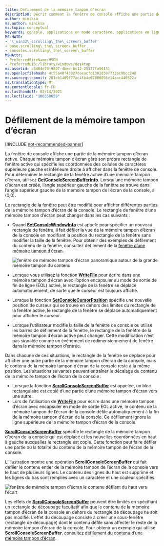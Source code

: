 ```yaml
---
title: Défilement de la mémoire tampon d’écran
description: Décrit comment la fenêtre de console affiche une partie de la mémoire tampon d’écran active.
author: miniksa
ms.author: miniksa
ms.topic: conceptual
keywords: console, applications en mode caractère, applications en ligne de commande, applications de terminal, API console
MS-HAID:
- '\_win32\_scrolling\_the\_screen\_buffer'
- base.scrolling\_the\_screen\_buffer
- consoles.scrolling\_the\_screen\_buffer
MSHAttr:
- PreferredSiteName:MSDN
- PreferredLib:/library/windows/desktop
ms.assetid: c8404e78-9807-4bed-bc12-25377fa96151
ms.openlocfilehash: 4c55a40f43827deeacfd1302d507732ec9bcc248
ms.sourcegitcommit: 281eb1469f77ae4fb4c67806898e14eac440522a
ms.translationtype: MT
ms.contentlocale: fr-FR
ms.lasthandoff: 02/14/2021
ms.locfileid: "100358659"
---
```

# <a name="scrolling-the-screen-buffer"></a>Défilement de la mémoire tampon d’écran

[!INCLUDE [not-recommended-banner](./includes/not-recommended-banner.md)]

La fenêtre de console affiche une partie de la mémoire tampon d’écran active. Chaque mémoire tampon d’écran gère son propre rectangle de fenêtre active qui spécifie les coordonnées des cellules de caractères supérieure gauche et inférieure droite à afficher dans la fenêtre de console. Pour déterminer le rectangle de la fenêtre active d’une mémoire tampon d’écran, utilisez [**GetConsoleScreenBufferInfo**](getconsolescreenbufferinfo.md). Lorsqu’une mémoire tampon d’écran est créée, l’angle supérieur gauche de la fenêtre se trouve dans l’angle supérieur gauche de la mémoire tampon de l’écran de la console, à (0,0).

Le rectangle de la fenêtre peut être modifié pour afficher différentes parties de la mémoire tampon d’écran de la console. Le rectangle de fenêtre d’une mémoire tampon d’écran peut changer dans les cas suivants :

- Quand [**SetConsoleWindowInfo**](setconsolewindowinfo.md) est appelé pour spécifier un nouveau rectangle de fenêtre, il fait défiler la vue de la mémoire tampon d’écran de la console en modifiant la position du rectangle de la fenêtre sans modifier la taille de la fenêtre. Pour obtenir des exemples de défilement du contenu de la fenêtre, consultez défilement de la [fenêtre d’une mémoire tampon d’écran](scrolling-a-screen-buffer-s-window.md).

  ![fenêtre de mémoire tampon d’écran panoramique autour de la grande mémoire tampon du contenu](images/cscon-01.png)

- Lorsque vous utilisez la fonction [**WriteFile**](/windows/win32/api/fileapi/nf-fileapi-writefile) pour écrire dans une mémoire tampon d’écran avec l’option encapsuler au mode de sortie de fin de ligne (EOL) activé, le rectangle de la fenêtre se déplace automatiquement, de sorte que le curseur est toujours affiché.
- Lorsque la fonction [**SetConsoleCursorPosition**](setconsolecursorposition.md) spécifie une nouvelle position de curseur qui se trouve en dehors des limites du rectangle de la fenêtre active, le rectangle de la fenêtre se déplace automatiquement pour afficher le curseur.
- Lorsque l’utilisateur modifie la taille de la fenêtre de console ou utilise les barres de défilement de la fenêtre, le rectangle de la fenêtre de la mémoire tampon d’écran active peut changer. Cette modification n’est pas signalée comme un événement de redimensionnement de fenêtre dans la mémoire tampon d’entrée.

Dans chacune de ces situations, le rectangle de la fenêtre se déplace pour afficher une autre partie de la mémoire tampon d’écran de la console, mais le contenu de la mémoire tampon d’écran de la console reste à la même position. Les situations suivantes peuvent entraîner le décalage du contenu de la mémoire tampon de l’écran de la console :

- Lorsque la fonction [**ScrollConsoleScreenBuffer**](scrollconsolescreenbuffer.md) est appelée, un bloc rectangulaire est copié d’une partie d’une mémoire tampon d’écran vers une autre.
- Lors de l’utilisation de [**WriteFile**](/windows/win32/api/fileapi/nf-fileapi-writefile) pour écrire dans une mémoire tampon d’écran avec encapsuler en mode de sortie EOL activé, le contenu de la mémoire tampon de l’écran de la console défile automatiquement à la fin de la mémoire tampon d’écran de la console. Ce défilement ignore la ligne supérieure de la mémoire tampon d’écran de la console.

[**ScrollConsoleScreenBuffer**](scrollconsolescreenbuffer.md) spécifie le rectangle de la mémoire tampon d’écran de la console qui est déplacé et les nouvelles coordonnées en haut à gauche auxquelles le rectangle est copié. Cette fonction peut faire défiler une partie ou la totalité du contenu de la mémoire tampon de l’écran de la console.

L’illustration montre une opération [**ScrollConsoleScreenBuffer**](scrollconsolescreenbuffer.md) qui fait défiler le contenu entier de la mémoire tampon de l’écran de la console vers le haut de plusieurs lignes. Le contenu des lignes du haut est supprimé et les lignes du bas sont remplies avec un caractère et une couleur spécifiés.

![fenêtre de mémoire tampon d’écran le contenu défilant du haut vers l’écart](images/cscon-02.png)

Les effets de [**ScrollConsoleScreenBuffer**](scrollconsolescreenbuffer.md) peuvent être limités en spécifiant un rectangle de découpage facultatif afin que le contenu de la mémoire tampon d’écran de la console en dehors du rectangle de découpage ne soit pas modifié. L’effet du découpage consiste à créer une sous-fenêtre (rectangle de découpage) dont le contenu défile sans affecter le reste de la mémoire tampon d’écran de la console. Pour obtenir un exemple qui utilise **ScrollConsoleScreenBuffer**, consultez [défilement du contenu d’une mémoire tampon d’écran](scrolling-a-screen-buffer-s-contents.md).